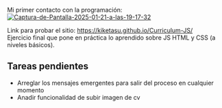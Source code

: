Mi primer contacto con la programación: <br>
<a href="https://ibb.co/KxfjpcY"><img src="https://i.ibb.co/k2wgsVp/Captura-de-Pantalla-2025-01-21-a-las-19-17-32.png" alt="Captura-de-Pantalla-2025-01-21-a-las-19-17-32" border="0"></a>

Link para probar el sitio: https://kiketasu.github.io/Curriculum-JS/ <br>
Ejercicio final que pone en práctica lo aprendido sobre JS HTML y CSS (a niveles básicos).

## Tareas pendientes
- Arreglar los mensajes emergentes para salir del proceso en cualquier momento
- Anadir funcionalidad de subir imagen de cv
